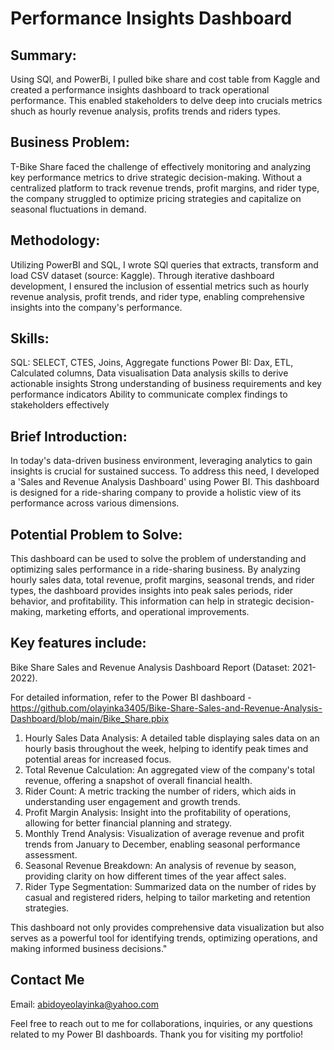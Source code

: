 # Performance Insights Dashboard

## Summary:
Using SQl, and PowerBi, I pulled bike share and cost table from Kaggle and created a performance insights dashboard to track operational performance. This enabled stakeholders to delve deep into crucials metrics shuch as hourly revenue analysis, profits trends and riders types.

## Business Problem:
T-Bike Share faced the challenge of effectively monitoring and analyzing key performance metrics to drive strategic decision-making. Without a centralized platform to track revenue trends, profit margins, and rider type, the company struggled to optimize pricing strategies and capitalize on seasonal fluctuations in demand.

## Methodology:
Utilizing PowerBI and SQL, I wrote SQl queries that extracts, transform and load CSV dataset (source: Kaggle). Through iterative dashboard development, I ensured the inclusion of essential metrics such as hourly revenue analysis, profit trends, and rider type, enabling comprehensive insights into the company's performance.

## Skills:
SQL: SELECT, CTES, Joins, Aggregate functions
Power BI: Dax, ETL, Calculated columns, Data visualisation
Data analysis skills to derive actionable insights
Strong understanding of business requirements and key performance indicators
Ability to communicate complex findings to stakeholders effectively


## Brief Introduction:
In today's data-driven business environment, leveraging analytics to gain insights is crucial for sustained success. To address this need, I developed a 'Sales and Revenue Analysis Dashboard' using Power BI. This dashboard is designed for a ride-sharing company to provide a holistic view of its performance across various dimensions.

## Potential Problem to Solve:
This dashboard can be used to solve the problem of understanding and optimizing sales performance in a ride-sharing business. By analyzing hourly sales data, total revenue, profit margins, seasonal trends, and rider types, the dashboard provides insights into peak sales periods, rider behavior, and profitability. This information can help in strategic decision-making, marketing efforts, and operational improvements.

## Key features include:
Bike Share Sales and Revenue Analysis Dashboard Report (Dataset: 2021-2022).

For detailed information, refer to the Power BI dashboard - https://github.com/olayinka3405/Bike-Share-Sales-and-Revenue-Analysis-Dashboard/blob/main/Bike_Share.pbix

1. Hourly Sales Data Analysis: A detailed table displaying sales data on an hourly basis throughout the week, helping to identify peak times and potential areas for increased focus.
2. Total Revenue Calculation: An aggregated view of the company's total revenue, offering a snapshot of overall financial health.
3. Rider Count: A metric tracking the number of riders, which aids in understanding user engagement and growth trends.
4. Profit Margin Analysis: Insight into the profitability of operations, allowing for better financial planning and strategy.
5. Monthly Trend Analysis: Visualization of average revenue and profit trends from January to December, enabling seasonal performance assessment.
6. Seasonal Revenue Breakdown: An analysis of revenue by season, providing clarity on how different times of the year affect sales.
7. Rider Type Segmentation: Summarized data on the number of rides by casual and registered riders, helping to tailor marketing and retention strategies.

This dashboard not only provides comprehensive data visualization but also serves as a powerful tool for identifying trends, optimizing operations, and making informed business decisions."

## Contact Me
Email: abidoyeolayinka@yahoo.com

Feel free to reach out to me for collaborations, inquiries, or any questions related to my Power BI dashboards. Thank you for visiting my portfolio!
